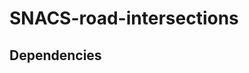 # SNACS-road-intersections

## Dependencies
<!-- Install `CMAKE` in order to download pip dependencies.

Install `vcpkg` from [vcpkg](https://github.com/microsoft/vcpkg).

Then install the following packages;

```bat
> .\vcpkg\vcpkg.exe install expat
> .\vcpkg\vcpkg.exe install bzip2
> .\vcpkg\vcpkg.exe install zlib
> .\vcpkg\vcpkg.exe install libosmium
``` -->
